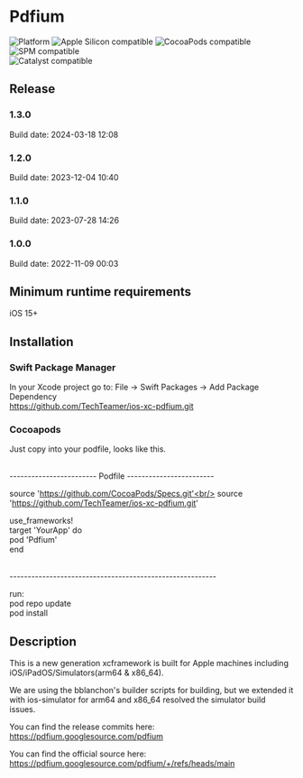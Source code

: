 # Pdfium
![Platform](https://img.shields.io/badge/Platform-iOS-orange.svg)
![Apple Silicon compatible](https://img.shields.io/badge/Apple%20Silicon-compatible-green.svg)
![CocoaPods compatible](https://img.shields.io/badge/CocoaPods-compatible-green.svg)
![SPM compatible](https://img.shields.io/badge/Swift%20Package%20Manager-compatible-green.svg)<br/>
![Catalyst compatible](https://img.shields.io/badge/Catalyst-incompatible-red.svg)


## Release

### 1.3.0
Build date: 2024-03-18 12:08

### 1.2.0
Build date: 2023-12-04 10:40

### 1.1.0
Build date: 2023-07-28 14:26

### 1.0.0
Build date: 2022-11-09 00:03


## Minimum runtime requirements
iOS 15+


## Installation
### Swift Package Manager
In your Xcode project go to: File -> Swift Packages -> Add Package Dependency<br/>
https://github.com/TechTeamer/ios-xc-pdfium.git


### Cocoapods
Just copy into your podfile, looks like this.<br/>

<br/>------------------------ Podfile ------------------------

source 'https://github.com/CocoaPods/Specs.git'<br/>
source 'https://github.com/TechTeamer/ios-xc-pdfium.git'

  use_frameworks!<br/>
  target 'YourApp' do<br/>
    pod 'Pdfium'<br/>
  end
  
<br/>---------------------------------------------------------

run:<br/>
pod repo update<br/>
pod install<br/>

## Description
This is a new generation xcframework is built for Apple machines including iOS/iPadOS/Simulators(arm64 & x86_64).

We are using the bblanchon's builder scripts for building, but we extended it with ios-simulator for arm64 and x86_64 resolved the simulator build issues. 

You can find the release commits here:
https://pdfium.googlesource.com/pdfium

You can find the official source here:
https://pdfium.googlesource.com/pdfium/+/refs/heads/main

